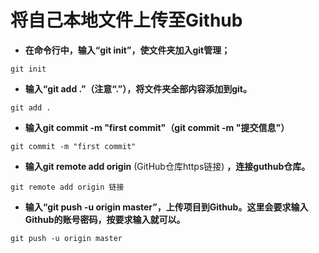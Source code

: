 # 将自己本地文件上传至Github
-   **在命令行中，输入“git init”，使文件夹加入git管理；**

```text
git init
```
-   **输入“git add .”（注意“.”），将文件夹全部内容添加到git。**

```text
git add .
```
-   **输入git commit -m "first commit"（git commit -m "提交信息"）**

```text
git commit -m "first commit"
```
-   **输入git remote add origin** (GitHub仓库https链接) **，连接guthub仓库。**

```text
git remote add origin 链接
```
-   **输入“git push -u origin master”，上传项目到Github。这里会要求输入Github的账号密码，按要求输入就可以。**

```text
git push -u origin master
```
